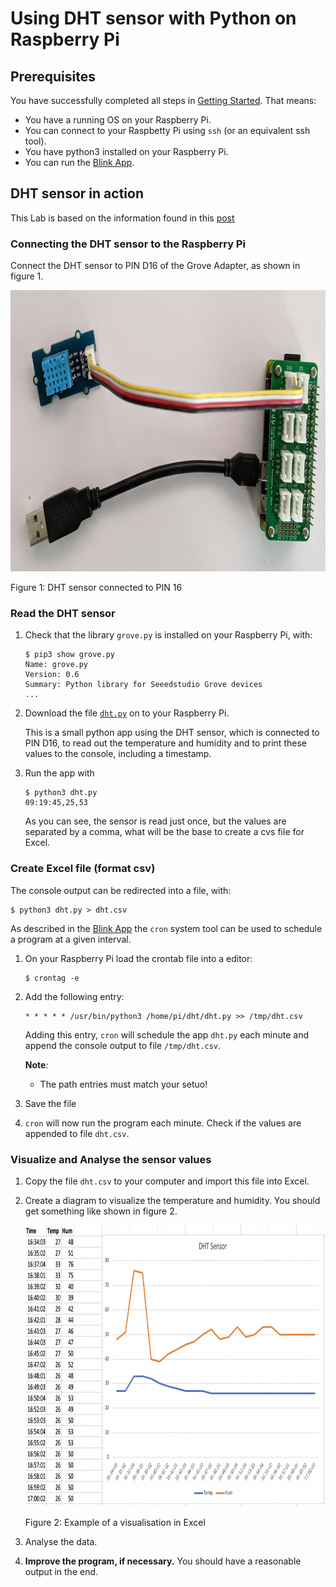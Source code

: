 # Using DHT sensor with Python on Raspberry Pi

## Prerequisites

You have successfully completed all steps in [Getting Started](https://github.com/tamberg/fhnw-idb/tree/master/introduction/raspberry#install-and-deploy-your-own-app-as-a-service). That means: 

- You have a running OS on your Raspberry Pi.
- You can connect to your Raspbetty Pi using `ssh` (or an equivalent ssh tool).
- You have python3 installed on your Raspberry Pi.
- You can run the [Blink App](../../introduction/raspberry/blink/README.md).

## DHT sensor in action

This Lab is based on the information found in this [post](https://www.deviceplus.com/raspberry-pi/lets-build-mobile-gadget-using-compact-raspberry-pi-zero-build-environment-check-device-using-grove-sensor/)

### Connecting the DHT sensor to the Raspberry Pi

Connect the DHT sensor to PIN D16 of the Grove Adapter, as shown in figure 1.

<img src="../../docs/raspberry-dht.jpg" width="900" height="450">

Figure 1: DHT sensor connected to PIN 16

### Read the DHT sensor

1. Check that the library `grove.py` is installed on your Raspberry Pi, with:

    ```shell
    $ pip3 show grove.py
    Name: grove.py
    Version: 0.6
    Summary: Python library for Seeedstudio Grove devices
    ...
    ```

2. Download the file [`dht.py`](dht.py) on to your Raspberry Pi.

   This is a small python app using the DHT sensor, which is connected to PIN D16, to read out the temperature and humidity and to print  these values to the console, including a timestamp. 

3. Run the app with

   ```shell
   $ python3 dht.py
   09:19:45,25,53
   ```

   As you can see, the sensor is read just once, but the values are separated by a comma, what will be the base to create a cvs file for Excel.

### Create Excel file (format csv)

The console output can be redirected into a file, with:

```shell
$ python3 dht.py > dht.csv
```

As described in the [Blink App](../../introduction/raspberry/blink/README.md) the `cron` system tool can be used to schedule a program at a given interval. 

1. On your Raspberry Pi load the crontab file into a editor:

   ```shell
   $ crontag -e
   ```

2. Add the following entry:

   ```shell
   * * * * * /usr/bin/python3 /home/pi/dht/dht.py >> /tmp/dht.csv 
   ```

   Adding this entry, `cron` will schedule the app `dht.py` each minute and append the console output to file `/tmp/dht.csv`.

   **Note**: 

   - The path entries must match your setuo!

3. Save the file

4. `cron` will now run the program each minute. Check if the values are appended to file `dht.csv`.

### Visualize and Analyse the sensor values

1. Copy the file `dht.csv` to your computer and import this file into Excel. 

2. Create a diagram to visualize the temperature and humidity. You should get something like shown in figure 2.

   <img src="../../docs/excel.png" width="900" height="450">

   Figure 2: Example of a visualisation in Excel

3. Analyse the data. 

4. **Improve the program, if necessary.** You should have a reasonable output in the end.